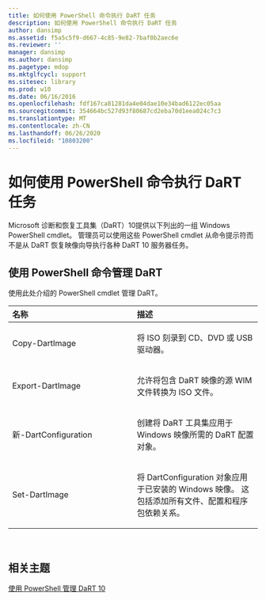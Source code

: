 ```yaml
---
title: 如何使用 PowerShell 命令执行 DaRT 任务
description: 如何使用 PowerShell 命令执行 DaRT 任务
author: dansimp
ms.assetid: f5a5c5f9-d667-4c85-9e82-7baf0b2aec6e
ms.reviewer: ''
manager: dansimp
ms.author: dansimp
ms.pagetype: mdop
ms.mktglfcycl: support
ms.sitesec: library
ms.prod: w10
ms.date: 06/16/2016
ms.openlocfilehash: fdf167ca81281da4e04dae10e34bad6122ec05aa
ms.sourcegitcommit: 354664bc527d93f80687cd2eba70d1eea024c7c3
ms.translationtype: MT
ms.contentlocale: zh-CN
ms.lasthandoff: 06/26/2020
ms.locfileid: "10803200"
---
```

# 如何使用 PowerShell 命令执行 DaRT 任务


Microsoft 诊断和恢复工具集（DaRT）10提供以下列出的一组 Windows PowerShell cmdlet。 管理员可以使用这些 PowerShell cmdlet 从命令提示符而不是从 DaRT 恢复映像向导执行各种 DaRT 10 服务器任务。

## 使用 PowerShell 命令管理 DaRT


使用此处介绍的 PowerShell cmdlet 管理 DaRT。

<table>
<colgroup>
<col width="50%" />
<col width="50%" />
</colgroup>
<thead>
<tr class="header">
<th align="left">名称</th>
<th align="left">描述</th>
</tr>
</thead>
<tbody>
<tr class="odd">
<td align="left"><p>Copy-DartImage</p></td>
<td align="left"><p>将 ISO 刻录到 CD、DVD 或 USB 驱动器。</p></td>
</tr>
<tr class="even">
<td align="left"><p>Export-DartImage</p></td>
<td align="left"><p>允许将包含 DaRT 映像的源 WIM 文件转换为 ISO 文件。</p></td>
</tr>
<tr class="odd">
<td align="left"><p>新-DartConfiguration</p></td>
<td align="left"><p>创建将 DaRT 工具集应用于 Windows 映像所需的 DaRT 配置对象。</p></td>
</tr>
<tr class="even">
<td align="left"><p>Set-DartImage</p></td>
<td align="left"><p>将 DartConfiguration 对象应用于已安装的 Windows 映像。 这包括添加所有文件、配置和程序包依赖关系。</p></td>
</tr>
</tbody>
</table>

 

## 相关主题


[使用 PowerShell 管理 DaRT 10](administering-dart-10-using-powershell.md)

 

 





